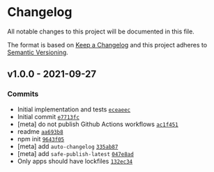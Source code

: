 # Changelog

All notable changes to this project will be documented in this file.

The format is based on [Keep a Changelog](https://keepachangelog.com/en/1.0.0/)
and this project adheres to [Semantic Versioning](https://semver.org/spec/v2.0.0.html).

## v1.0.0 - 2021-09-27

### Commits

- Initial implementation and tests [`eceaeec`](https://github.com/es-shims/String.prototype.lastIndexOf/commit/eceaeec18a53ec05b6314d3a1557e0d0a69f5b57)
- Initial commit [`e7713fc`](https://github.com/es-shims/String.prototype.lastIndexOf/commit/e7713fc1dc77491ce5a7ac4756fd55a3bba7d3f4)
- [meta] do not publish Github Actions workflows [`ac1f451`](https://github.com/es-shims/String.prototype.lastIndexOf/commit/ac1f4512c633141362f08fb519ab9e89d6fc267a)
- readme [`aa693b8`](https://github.com/es-shims/String.prototype.lastIndexOf/commit/aa693b85602449b59eeecf7d60507ca2e647ff61)
- npm init [`9643f05`](https://github.com/es-shims/String.prototype.lastIndexOf/commit/9643f05a4e6e8d10857483987145a7672808e825)
- [meta] add `auto-changelog` [`335ab87`](https://github.com/es-shims/String.prototype.lastIndexOf/commit/335ab8798794bb464ac8b3345e9baa47a100ff7c)
- [meta] add `safe-publish-latest` [`047e8ad`](https://github.com/es-shims/String.prototype.lastIndexOf/commit/047e8adde891e812e937410b2b1b97ef037c2164)
- Only apps should have lockfiles [`132ec34`](https://github.com/es-shims/String.prototype.lastIndexOf/commit/132ec34af1bcab135bdc6c4f0acaa795946706a2)
